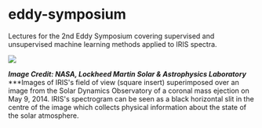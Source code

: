 # eddy-symposium
Lectures for the 2nd Eddy Symposium covering supervised and unsupervised machine learning methods applied to IRIS spectra.

![](pics/IRIS_SDO.png)

***Image Credit: NASA, Lockheed Martin Solar & Astrophysics Laboratory***
***Images of IRIS's field of view (square insert) superimposed over an image from the Solar Dynamics Observatory of a coronal mass ejection on May 9, 2014. IRIS's spectrogram can be seen as a black horizontal slit in the centre of the image which collects physical information about the state of the solar atmosphere.
